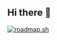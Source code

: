 ## Hi there 👋


[![roadmap.sh](https://roadmap.sh/card/wide/681a8a543da6ef5848422ca4?variant=dark)](https://roadmap.sh)
